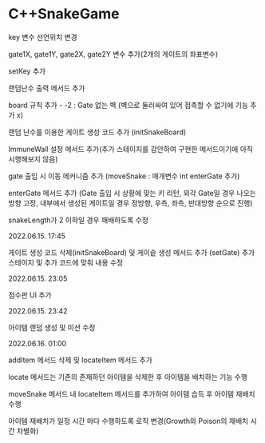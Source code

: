 # C++SnakeGame

key 변수 선언위치 변경

gate1X, gate1Y, gate2X, gate2Y 변수 추가(2개의 게이트의 좌표변수)

setKey 추가

랜덤난수 출력 메서드 추가

board 규칙 추가 - -2 : Gate 없는 벽 (벽으로 둘러싸여 있어 접촉할 수 없기에 기능 추가 x)

랜덤 난수를 이용한 게이트 생성 코드 추가 (initSnakeBoard)

ImmuneWall 설정 메서드 추가(추가 스테이지를 감안하여 구현한 메서드이기에 아직 시행해보지 않음)

gate 출입 시 이동 메커니즘 추가 (moveSnake : 매개변수 int enterGate 추가)

enterGate 메서드 추가 (Gate 출입 시 상황에 맞는 키 리턴, 외각 Gate일 경우 나오는 방향 고정, 내부에서 생성된 게이트일 경우 정방향, 우측, 좌측, 반대방향 순으로 진행)

snakeLength가 2 이하일 경우 패배하도록 수정


2022.06.15. 17:45

게이트 생성 코드 삭제(initSnakeBoard) 및 게이슽 생성 메서드 추가 (setGate)
추가 스테이지 및 추가 코드에 맞춰 내용 수정


2022.06.15. 23:05

점수판 UI 추가

2022.06.15. 23:42

아이템 랜덤 생성 및 미션 수정

2022.06.16. 01:00

addItem 메서드 삭제 및 locateItem 메서드 추가

locate 메서드는 기존의 존재하던 아이템을 삭제한 후 아이템을 배치하는 기능 수행

moveSnake 메서드 내 locateItem 메서드를 추가하여 아이템 습득 후 아이템 재배치 수행

아이템 재배치가 일정 시간 마다 수행하도록 로직 변경(Growth와 Poison의 재배치 시간 차별화)
